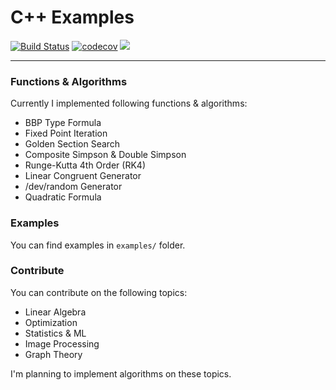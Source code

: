 # C++ Examples
[![Build Status](https://travis-ci.org/mrtkp9993/Cpp-Examples.svg?branch=master)](https://travis-ci.org/mrtkp9993/Cpp-Examples) 
[![codecov](https://codecov.io/gh/mrtkp9993/Cpp-Examples/branch/master/graph/badge.svg)](https://codecov.io/gh/mrtkp9993/Cpp-Examples)
![](https://img.shields.io/github/license/mrtkp9993/Cpp-Examples.svg)
***

### Functions & Algorithms

Currently I implemented following functions & algorithms:

* BBP Type Formula
* Fixed Point Iteration
* Golden Section Search
* Composite Simpson & Double Simpson
* Runge-Kutta 4th Order (RK4)
* Linear Congruent Generator
* /dev/random Generator
* Quadratic Formula


### Examples

You can find examples in `examples/` folder.

### Contribute

You can contribute on the following topics:

* Linear Algebra
* Optimization
* Statistics & ML
* Image Processing
* Graph Theory

I'm planning to implement algorithms on these topics.
